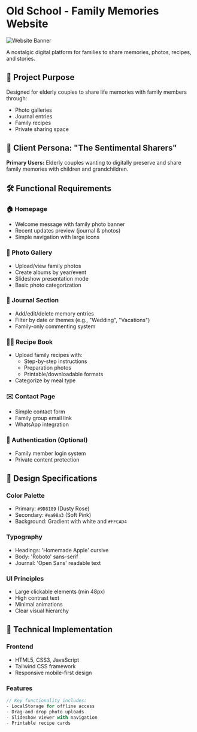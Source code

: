 # Old School - Family Memories Website

![Website Banner](home.jpg) <!-- Use one of your homeX.jpg images as banner -->

A nostalgic digital platform for families to share memories, photos, recipes, and stories.

## 🌟 Project Purpose
Designed for elderly couples to share life memories with family members through:
- Photo galleries
- Journal entries
- Family recipes
- Private sharing space

## 👵 Client Persona: "The Sentimental Sharers"
**Primary Users:** Elderly couples wanting to digitally preserve and share family memories with children and grandchildren.

## 🛠️ Functional Requirements

### 🏠 Homepage
- Welcome message with family photo banner
- Recent updates preview (journal & photos)
- Simple navigation with large icons

### 📸 Photo Gallery
- Upload/view family photos 
- Create albums by year/event
- Slideshow presentation mode
- Basic photo categorization

### 📖 Journal Section
- Add/edit/delete memory entries
- Filter by date or themes (e.g., "Wedding", "Vacations")
- Family-only commenting system

### 🧑‍🍳 Recipe Book
- Upload family recipes with:
  - Step-by-step instructions
  - Preparation photos
  - Printable/downloadable formats
- Categorize by meal type

### ✉️ Contact Page
- Simple contact form
- Family group email link
- WhatsApp integration

### 🔐 Authentication (Optional)
- Family member login system
- Private content protection

## 🎨 Design Specifications

### Color Palette
- Primary: `#9D8189` (Dusty Rose)
- Secondary: `#ea98a3` (Soft Pink)
- Background: Gradient with white and `#FFCAD4`

### Typography
- Headings: 'Homemade Apple' cursive
- Body: 'Roboto' sans-serif
- Journal: 'Open Sans' readable text

### UI Principles
- Large clickable elements (min 48px)
- High contrast text
- Minimal animations
- Clear visual hierarchy

## 🚀 Technical Implementation

### Frontend
- HTML5, CSS3, JavaScript
- Tailwind CSS framework
- Responsive mobile-first design

### Features
```javascript
// Key functionality includes:
- LocalStorage for offline access
- Drag-and-drop photo uploads
- Slideshow viewer with navigation
- Printable recipe cards
